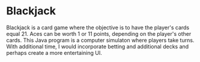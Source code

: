 # Blackjack

Blackjack is a card game where the objective is to have the player's cards equal 21. Aces can be worth 1 or 11 points, depending on the player's other cards. This Java program is a computer simulaton where players take turns. With additional time, I would incorporate betting and additional decks and perhaps create a more entertaining UI. 
